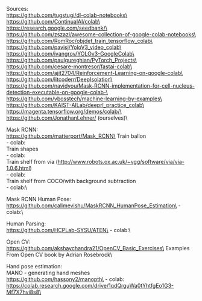 Sources:\
https://github.com/tugstugi/dl-colab-notebooks\
https://github.com/ContinualAI/colab\
https://research.google.com/seedbank/\
https://github.com/zszazi/awesome-collection-of-google-colab-notebooks\
https://github.com/RomRoc/objdet_train_tensorflow_colab\
https://github.com/pavisj/YoloV3_video_colab\
https://github.com/ivangrov/YOLOv3-GoogleColab\
https://github.com/paulgureghian/PyTorch_Projects\
https://github.com/cesare-montresor/fastai-colab\
https://github.com/ajit2704/Reinforcement-Learning-on-google-colab\
https://github.com/litcoderr/DeepIsolation\
https://github.com/navidyou/Mask-RCNN-implementation-for-cell-nucleus-detection-executable-on-google-colab-\
https://github.com/vbosstech/machine-learning-by-examples\
https://github.com/KAIST-AILab/deeprl_practice_colab\
https://magenta.tensorflow.org/demos/colab/\
https://github.com/JonathanLehner/ (ourselves)\

Mask RCNN:\
  https://github.com/matterport/Mask_RCNN\
  Train ballon\
    - colab:\
  Train shapes\
    - colab:\
  Train shelf from via (http://www.robots.ox.ac.uk/~vgg/software/via/via-1.0.6.html)\
    - colab:\
  Train shelf from COCO/with background subtraction\
    - colab:\

Mask RCNN Human Pose:\
  https://github.com/callmevishu/MaskRCNN_HumanPose_Estimation\
    - colab:\

Human Parsing:\
  https://github.com/HCPLab-SYSU/ATEN\
    - colab:\

Open CV:\
  https://github.com/akshaychandra21/OpenCV_Basic_Exercises\
  Examples From Open CV book by Adrian Rosebrock\

Hand pose estimation:\
  MANO - generating hand meshes\
  https://github.com/hassony2/manopth\
    - colab: https://colab.research.google.com/drive/1qdQrguWa0tYhtfgEo1G3-Mf7X7hvi8s8\
